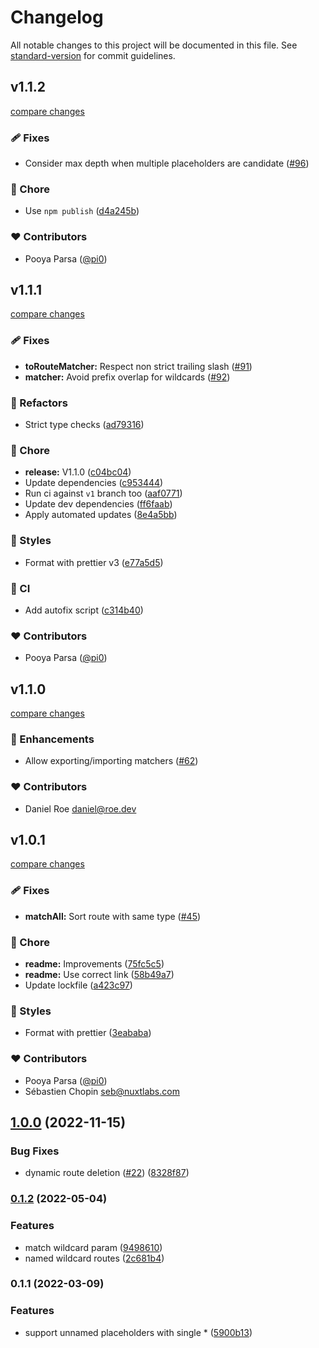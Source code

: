 # Changelog

All notable changes to this project will be documented in this file. See [standard-version](https://github.com/conventional-changelog/standard-version) for commit guidelines.

## v1.1.2

[compare changes](https://github.com/unjs/radix3/compare/v1.1.1...v1.1.2)

### 🩹 Fixes

- Consider max depth when multiple placeholders are candidate ([#96](https://github.com/unjs/radix3/pull/96))

### 🏡 Chore

- Use `npm publish` ([d4a245b](https://github.com/unjs/radix3/commit/d4a245b))

### ❤️ Contributors

- Pooya Parsa ([@pi0](http://github.com/pi0))

## v1.1.1

[compare changes](https://github.com/unjs/radix3/compare/v1.1.0...v1.1.1)

### 🩹 Fixes

- **toRouteMatcher:** Respect non strict trailing slash ([#91](https://github.com/unjs/radix3/pull/91))
- **matcher:** Avoid prefix overlap for wildcards ([#92](https://github.com/unjs/radix3/pull/92))

### 💅 Refactors

- Strict type checks ([ad79316](https://github.com/unjs/radix3/commit/ad79316))

### 🏡 Chore

- **release:** V1.1.0 ([c04bc04](https://github.com/unjs/radix3/commit/c04bc04))
- Update dependencies ([c953444](https://github.com/unjs/radix3/commit/c953444))
- Run ci against `v1` branch too ([aaf0771](https://github.com/unjs/radix3/commit/aaf0771))
- Update dev dependencies ([ff6faab](https://github.com/unjs/radix3/commit/ff6faab))
- Apply automated updates ([8e4a5bb](https://github.com/unjs/radix3/commit/8e4a5bb))

### 🎨 Styles

- Format with prettier v3 ([e77a5d5](https://github.com/unjs/radix3/commit/e77a5d5))

### 🤖 CI

- Add autofix script ([c314b40](https://github.com/unjs/radix3/commit/c314b40))

### ❤️ Contributors

- Pooya Parsa ([@pi0](http://github.com/pi0))

## v1.1.0

[compare changes](https://github.com/unjs/radix3/compare/v1.0.1...v1.1.0)


### 🚀 Enhancements

  - Allow exporting/importing matchers ([#62](https://github.com/unjs/radix3/pull/62))

### ❤️  Contributors

- Daniel Roe <daniel@roe.dev>

## v1.0.1

[compare changes](https://github.com/unjs/radix3/compare/v1.0.0...v1.0.1)


### 🩹 Fixes

  - **matchAll:** Sort route with same type ([#45](https://github.com/unjs/radix3/pull/45))

### 🏡 Chore

  - **readme:** Improvements ([75fc5c5](https://github.com/unjs/radix3/commit/75fc5c5))
  - **readme:** Use correct link ([58b49a7](https://github.com/unjs/radix3/commit/58b49a7))
  - Update lockfile ([a423c97](https://github.com/unjs/radix3/commit/a423c97))

### 🎨 Styles

  - Format with prettier ([3eababa](https://github.com/unjs/radix3/commit/3eababa))

### ❤️  Contributors

- Pooya Parsa ([@pi0](http://github.com/pi0))
- Sébastien Chopin <seb@nuxtlabs.com>

## [1.0.0](https://github.com/unjs/radix3/compare/v0.2.1...v1.0.0) (2022-11-15)


### Bug Fixes

* dynamic route deletion ([#22](https://github.com/unjs/radix3/issues/22)) ([8328f87](https://github.com/unjs/radix3/commit/8328f87a241ab9f7ceabc0e0d2c23dfd456f3c3c))

### [0.1.2](https://github.com/unjs/radix3/compare/v0.1.1...v0.1.2) (2022-05-04)


### Features

* match wildcard param ([9498610](https://github.com/unjs/radix3/commit/9498610c18e5f10a3780f9653cb1dca8157c0e21))
* named wildcard routes ([2c681b4](https://github.com/unjs/radix3/commit/2c681b41ab787f7f33b910d86253761814e39910))

### 0.1.1 (2022-03-09)


### Features

* support unnamed placeholders with single * ([5900b13](https://github.com/unjs/radix3/commit/5900b135ef6a255713356c242455d837fd295751))
